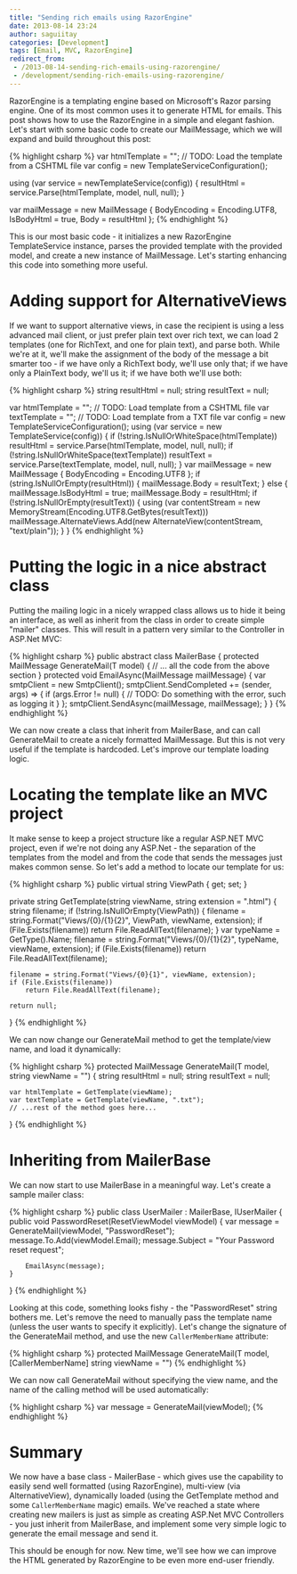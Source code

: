 ```yaml
---
title: "Sending rich emails using RazorEngine"
date: 2013-08-14 23:24
author: saguiitay
categories: [Development]
tags: [Email, MVC, RazorEngine]
redirect_from:
 - /2013-08-14-sending-rich-emails-using-razorengine/
 - /development/sending-rich-emails-using-razorengine/
---
```

RazorEngine is a templating engine based on Microsoft's Razor parsing engine. One of its most common uses it to generate HTML for emails.
This post shows how to use the RazorEngine in a simple and elegant fashion. Let's start with some basic code to create our MailMessage,
which we will expand and build throughout this post:

{% highlight csharp %}
var htmlTemplate = ""; 
// TODO: Load the template from a CSHTML file
var config = new TemplateServiceConfiguration();

using (var service = newTemplateService(config))
{
	resultHtml = service.Parse(htmlTemplate, model, null, null);
}

var mailMessage = new MailMessage
	{
		BodyEncoding = Encoding.UTF8,
		IsBodyHtml = true,
		Body = resultHtml
	};
{% endhighlight %}

This is our most basic code - it initializes a new RazorEngine TemplateService instance, parses the provided template with the provided model,
and create a new instance of MailMessage. Let's starting enhancing this code into something more useful.

# Adding support for AlternativeViews

If we want to support alternative views, in case the recipient is using a less advanced mail client, or just prefer plain text over rich text,
we can load 2 templates (one for RichText, and one for plain text), and parse both. While we're at it, we'll make the assignment of the body of
the message a bit smarter too - if we have only a RichText body, we'll use only that; if we have only a PlainText body, we'll us it; if we have both we'll use both:

{% highlight csharp %}
string resultHtml = null;
string resultText = null;

var htmlTemplate = ""; // TODO: Load template from a CSHTML file 
var textTemplate = ""; // TODO: Load template from a TXT file
var config = new TemplateServiceConfiguration(); 
using (var service = new TemplateService(config))
{
	if (!string.IsNullOrWhiteSpace(htmlTemplate))
		resultHtml = service.Parse(htmlTemplate, model, null, null);
	if (!string.IsNullOrWhiteSpace(textTemplate))
		resultText = service.Parse(textTemplate, model, null, null);
}
var mailMessage = new MailMessage
	{
		BodyEncoding = Encoding.UTF8
	};
if (string.IsNullOrEmpty(resultHtml))
{
	mailMessage.Body = resultText;
}
else
{
	mailMessage.IsBodyHtml = true;
	mailMessage.Body = resultHtml;
	if (!string.IsNullOrEmpty(resultText))
	{
		using (var contentStream = new MemoryStream(Encoding.UTF8.GetBytes(resultText)))
			mailMessage.AlternateViews.Add(new AlternateView(contentStream, "text/plain"));
	}
}
{% endhighlight %}

# Putting the logic in a nice abstract class

Putting the mailing logic in a nicely wrapped class allows us to hide it being an interface, as well as inherit from the class in order to
create simple "mailer" classes. This will result in a pattern very similar to the Controller in ASP.Net MVC:

{% highlight csharp %}
public abstract class MailerBase
{
	protected MailMessage GenerateMail<T>(T model)
	{
		// ... all the code from the above section
	}
	protected void EmailAsync(MailMessage mailMessage)
	{
		var smtpClient = new SmtpClient();
		smtpClient.SendCompleted += (sender, args) => 
			{
				if (args.Error != null)
				{
					// TODO: Do something with the error, such as logging it
				}
			};
		smtpClient.SendAsync(mailMessage, mailMessage);
	}
}
{% endhighlight %}

We can now create a class that inherit from MailerBase, and can call GenerateMail to create a nicely formatted MailMessage. 
But this is not very useful if the template is hardcoded. Let's improve our template loading logic.

# Locating the template like an MVC project

It make sense to keep a project structure like a regular ASP.NET MVC project, even if we're not doing any ASP.Net - the separation of the 
templates from the model and from the code that sends the messages just makes common sense. So let's add a method to locate our template for us:

{% highlight csharp %}
public virtual string ViewPath { get; set; } 

private string GetTemplate(string viewName, string extension = ".html")
{
	string filename;
	if (!string.IsNullOrEmpty(ViewPath))
	{
		filename = string.Format("Views/{0}/{1}{2}", ViewPath, viewName, extension);
		if (File.Exists(filename))
			return File.ReadAllText(filename);
	}
	var typeName = GetType().Name;
	filename = string.Format("Views/{0}/{1}{2}", typeName, viewName, extension);
	if (File.Exists(filename))
		return File.ReadAllText(filename);
	
	filename = string.Format("Views/{0}{1}", viewName, extension);
	if (File.Exists(filename))
		return File.ReadAllText(filename);
		
	return null;
}
{% endhighlight %}

We can now change our GenerateMail method to get the template/view name, and load it dynamically:

{% highlight csharp %}
protected MailMessage GenerateMail<T>(T model, string viewName = "")
{
	string resultHtml = null;
	string resultText = null;
	
	var htmlTemplate = GetTemplate(viewName);
	var textTemplate = GetTemplate(viewName, ".txt");
	// ...rest of the method goes here...
}
{% endhighlight %}

# Inheriting from MailerBase

We can now start to use MailerBase in a meaningful way. Let's create a sample mailer class:

{% highlight csharp %}
public class UserMailer : MailerBase, IUserMailer
{
	public void PasswordReset(ResetViewModel viewModel)
	{
		var message = GenerateMail(viewModel, "PasswordReset");
		message.To.Add(viewModel.Email);
		message.Subject = "Your Password reset request";
		
		EmailAsync(message);
	}
}
{% endhighlight %}

Looking at this code, something looks fishy - the "PasswordReset" string bothers me. Let's remove the need to manually pass the template name
(unless the user wants to specify it explicitly). Let's change the signature of the GenerateMail method, and use the new 
`CallerMemberName` attribute:

{% highlight csharp %}
protected MailMessage GenerateMail<T>(T model, [CallerMemberName] string viewName = "") 
{% endhighlight %}

We can now call GenerateMail without specifying the view name, and the name of the calling method will be used automatically:

{% highlight csharp %}
var message = GenerateMail(viewModel);
{% endhighlight %}

# Summary

We now have a base class - MailerBase - which gives use the capability to easily send well formatted (using RazorEngine),
multi-view (via AlternativeView), dynamically loaded (using the GetTemplate method and some `CallerMemberName` magic) emails.
We've reached a state where creating new mailers is just as simple as creating ASP.Net MVC Controllers - you just inherit from MailerBase,
and implement some very simple logic to generate the email message and send it.

This should be enough for now. New time, we'll see how we can improve the HTML generated by RazorEngine to be even more end-user friendly.
